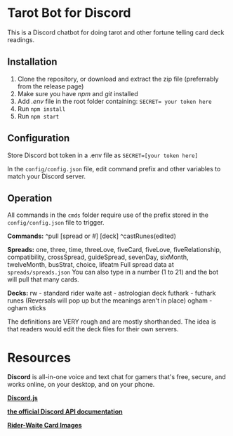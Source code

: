 # Tarot Bot for Discord
This is a Discord chatbot for doing tarot and other fortune telling card deck readings.

## Installation
1. Clone the repository, or download and extract the zip file (preferrably from the release page)
2. Make sure you have *npm* and *git* installed
3. Add *.env* file in the root folder containing: ``SECRET= your token here``
4. Run `npm install`
5. Run `npm start`

## Configuration
Store Discord bot token in a .env file as ``SECRET=[your token here]``

In the ``config/config.json`` file, edit command prefix and other variables to match your Discord server.

## Operation
All commands in the ``cmds`` folder require use of the prefix stored in the ``config/config.json`` file to trigger.

**Commands:**
^pull [spread or #] [deck]
^castRunes(edited)

**Spreads:**
one, three, time, threeLove, fiveCard, fiveLove, fiveRelationship, compatibility, crossSpread, guideSpread, sevenDay, sixMonth, twelveMonth, busStrat, choice, lifeatm
Full spread data at ``spreads/spreads.json``
You can also type in a number (1 to 21) and the bot will pull that many cards.

**Decks:**
rw - standard rider waite
ast - astrologian deck
futhark - futhark runes (Reversals will pop up but the meanings aren't in place)
ogham - ogham sticks

The definitions are VERY rough and are mostly shorthanded. The idea is that readers would edit the deck files for their own servers.

# Resources

**Discord** is all-in-one voice and text chat for gamers that's free, secure, and works online, on your desktop, and on your phone.

**[Discord.js](https://github.com/hydrabolt/discord.js/)**

**[the official Discord API documentation](https://discordapp.com/developers/docs/intro)**

**[Rider-Waite Card Images](https://www.sacred-texts.com/tarot/pkt/index.htm)**
